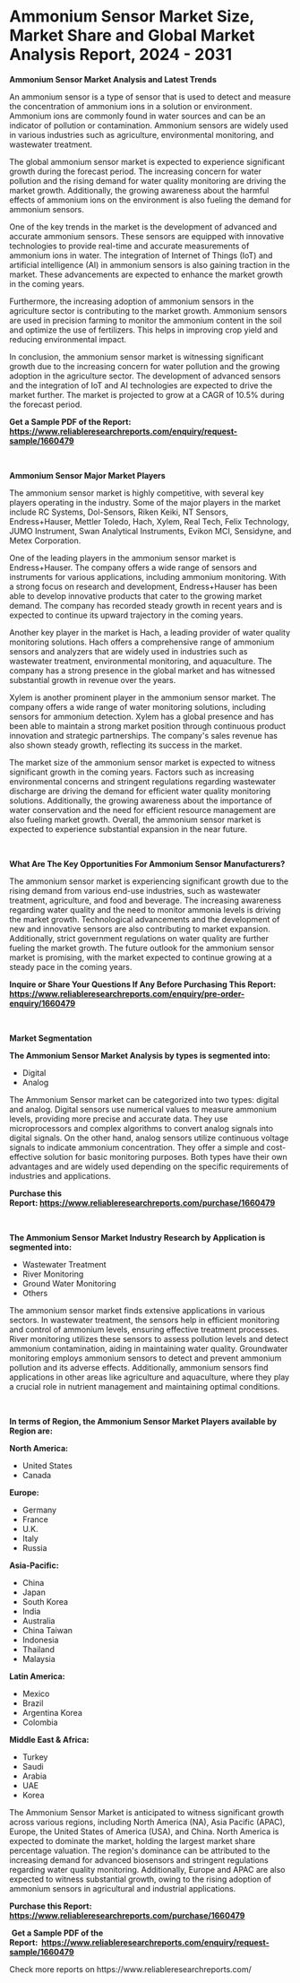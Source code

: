 <p><h1>Ammonium Sensor Market Size, Market Share and Global Market Analysis Report, 2024 - 2031</h1></p><p><strong>Ammonium Sensor Market Analysis and Latest Trends</strong></p>
<p><p>An ammonium sensor is a type of sensor that is used to detect and measure the concentration of ammonium ions in a solution or environment. Ammonium ions are commonly found in water sources and can be an indicator of pollution or contamination. Ammonium sensors are widely used in various industries such as agriculture, environmental monitoring, and wastewater treatment.</p><p>The global ammonium sensor market is expected to experience significant growth during the forecast period. The increasing concern for water pollution and the rising demand for water quality monitoring are driving the market growth. Additionally, the growing awareness about the harmful effects of ammonium ions on the environment is also fueling the demand for ammonium sensors.</p><p>One of the key trends in the market is the development of advanced and accurate ammonium sensors. These sensors are equipped with innovative technologies to provide real-time and accurate measurements of ammonium ions in water. The integration of Internet of Things (IoT) and artificial intelligence (AI) in ammonium sensors is also gaining traction in the market. These advancements are expected to enhance the market growth in the coming years.</p><p>Furthermore, the increasing adoption of ammonium sensors in the agriculture sector is contributing to the market growth. Ammonium sensors are used in precision farming to monitor the ammonium content in the soil and optimize the use of fertilizers. This helps in improving crop yield and reducing environmental impact.</p><p>In conclusion, the ammonium sensor market is witnessing significant growth due to the increasing concern for water pollution and the growing adoption in the agriculture sector. The development of advanced sensors and the integration of IoT and AI technologies are expected to drive the market further. The market is projected to grow at a CAGR of 10.5% during the forecast period.</p></p>
<p><strong>Get a Sample PDF of the Report:&nbsp; <a href="https://www.reliableresearchreports.com/enquiry/request-sample/1660479">https://www.reliableresearchreports.com/enquiry/request-sample/1660479</a></strong></p>
<p>&nbsp;</p>
<p><strong>Ammonium Sensor Major Market Players</strong></p>
<p><p>The ammonium sensor market is highly competitive, with several key players operating in the industry. Some of the major players in the market include RC Systems, Dol-Sensors, Riken Keiki, NT Sensors, Endress+Hauser, Mettler Toledo, Hach, Xylem, Real Tech, Felix Technology, JUMO Instrument, Swan Analytical Instruments, Evikon MCI, Sensidyne, and Metex Corporation.</p><p>One of the leading players in the ammonium sensor market is Endress+Hauser. The company offers a wide range of sensors and instruments for various applications, including ammonium monitoring. With a strong focus on research and development, Endress+Hauser has been able to develop innovative products that cater to the growing market demand. The company has recorded steady growth in recent years and is expected to continue its upward trajectory in the coming years.</p><p>Another key player in the market is Hach, a leading provider of water quality monitoring solutions. Hach offers a comprehensive range of ammonium sensors and analyzers that are widely used in industries such as wastewater treatment, environmental monitoring, and aquaculture. The company has a strong presence in the global market and has witnessed substantial growth in revenue over the years.</p><p>Xylem is another prominent player in the ammonium sensor market. The company offers a wide range of water monitoring solutions, including sensors for ammonium detection. Xylem has a global presence and has been able to maintain a strong market position through continuous product innovation and strategic partnerships. The company's sales revenue has also shown steady growth, reflecting its success in the market.</p><p>The market size of the ammonium sensor market is expected to witness significant growth in the coming years. Factors such as increasing environmental concerns and stringent regulations regarding wastewater discharge are driving the demand for efficient water quality monitoring solutions. Additionally, the growing awareness about the importance of water conservation and the need for efficient resource management are also fueling market growth. Overall, the ammonium sensor market is expected to experience substantial expansion in the near future.</p></p>
<p>&nbsp;</p>
<p><strong>What Are The Key Opportunities For Ammonium Sensor Manufacturers?</strong></p>
<p><p>The ammonium sensor market is experiencing significant growth due to the rising demand from various end-use industries, such as wastewater treatment, agriculture, and food and beverage. The increasing awareness regarding water quality and the need to monitor ammonia levels is driving the market growth. Technological advancements and the development of new and innovative sensors are also contributing to market expansion. Additionally, strict government regulations on water quality are further fueling the market growth. The future outlook for the ammonium sensor market is promising, with the market expected to continue growing at a steady pace in the coming years.</p></p>
<p><strong>Inquire or Share Your Questions If Any Before Purchasing This Report: <a href="https://www.reliableresearchreports.com/enquiry/pre-order-enquiry/1660479">https://www.reliableresearchreports.com/enquiry/pre-order-enquiry/1660479</a></strong></p>
<p>&nbsp;</p>
<p><strong>Market Segmentation</strong></p>
<p><strong>The Ammonium Sensor Market Analysis by types is segmented into:</strong></p>
<p><ul><li>Digital</li><li>Analog</li></ul></p>
<p><p>The Ammonium Sensor market can be categorized into two types: digital and analog. Digital sensors use numerical values to measure ammonium levels, providing more precise and accurate data. They use microprocessors and complex algorithms to convert analog signals into digital signals. On the other hand, analog sensors utilize continuous voltage signals to indicate ammonium concentration. They offer a simple and cost-effective solution for basic monitoring purposes. Both types have their own advantages and are widely used depending on the specific requirements of industries and applications.</p></p>
<p><strong>Purchase this Report:&nbsp;<a href="https://www.reliableresearchreports.com/purchase/1660479">https://www.reliableresearchreports.com/purchase/1660479</a></strong></p>
<p>&nbsp;</p>
<p><strong>The Ammonium Sensor Market Industry Research by Application is segmented into:</strong></p>
<p><ul><li>Wastewater Treatment</li><li>River Monitoring</li><li>Ground Water Monitoring</li><li>Others</li></ul></p>
<p><p>The ammonium sensor market finds extensive applications in various sectors. In wastewater treatment, the sensors help in efficient monitoring and control of ammonium levels, ensuring effective treatment processes. River monitoring utilizes these sensors to assess pollution levels and detect ammonium contamination, aiding in maintaining water quality. Groundwater monitoring employs ammonium sensors to detect and prevent ammonium pollution and its adverse effects. Additionally, ammonium sensors find applications in other areas like agriculture and aquaculture, where they play a crucial role in nutrient management and maintaining optimal conditions.</p></p>
<p>&nbsp;</p>
<p><strong>In terms of Region, the Ammonium Sensor Market Players available by Region are:</strong></p>
<p>
    <p> <strong> North America: </strong>
        <ul>
            <li>United States</li>
            <li>Canada</li>
        </ul>
        </p> 
    <p> <strong> Europe: </strong>
        <ul>
            <li>Germany</li>
            <li>France</li>
            <li>U.K.</li>
            <li>Italy</li>
            <li>Russia</li>
        </ul>
        </p> 
    <p> <strong> Asia-Pacific: </strong>
        <ul>
            <li>China</li>
            <li>Japan</li>
            <li>South Korea</li>
            <li>India</li>
            <li>Australia</li>
            <li>China Taiwan</li>
            <li>Indonesia</li>
            <li>Thailand</li>
            <li>Malaysia</li>
        </ul>
        </p> 
    <p> <strong> Latin America: </strong>
        <ul>
            <li>Mexico</li>
            <li>Brazil</li>
            <li>Argentina Korea</li>
            <li>Colombia</li>
        </ul>
        </p> 
    <p> <strong> Middle East & Africa: </strong>
        <ul>
            <li>Turkey</li>
            <li>Saudi</li>
            <li>Arabia</li>
            <li>UAE</li>
            <li>Korea</li>
        </ul>
    </p>
    </p>
<p><p>The Ammonium Sensor Market is anticipated to witness significant growth across various regions, including North America (NA), Asia Pacific (APAC), Europe, the United States of America (USA), and China. North America is expected to dominate the market, holding the largest market share percentage valuation. The region's dominance can be attributed to the increasing demand for advanced biosensors and stringent regulations regarding water quality monitoring. Additionally, Europe and APAC are also expected to witness substantial growth, owing to the rising adoption of ammonium sensors in agricultural and industrial applications.</p></p>
<p><strong>Purchase this Report: <a href="https://www.reliableresearchreports.com/purchase/1660479">https://www.reliableresearchreports.com/purchase/1660479</a></strong></p>
<p>&nbsp;<strong>Get a Sample PDF of the Report:&nbsp;&nbsp;<a href="https://www.reliableresearchreports.com/enquiry/request-sample/1660479">https://www.reliableresearchreports.com/enquiry/request-sample/1660479</a></strong></p>
<p><strong></strong></p>
<p>Check more reports on https://www.reliableresearchreports.com/</p>